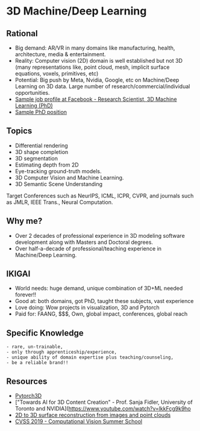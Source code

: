 # 3D Machine/Deep Learning

## Rational
- Big demand: AR/VR in many domains like manufacturing, health, architecture, media & entertainment.
- Reality: Computer vision (2D) domain is well established but not 3D (many representations like, point cloud, mesh, implicit surface equations, voxels, primitives, etc)
- Potential: Big push by Meta, Nvidia, Google, etc on Machine/Deep Learning on 3D data. Large number of research/commercial/individual opportunities. 
- [Sample job profile at Facebook - Research Scientist, 3D Machine Learning (PhD)](https://www.linkedin.com/jobs/view/2817385473)
- [Sample PhD position](https://polytechnicpositions.com/phd-positions-in-3d-machine-learning-3d-vision,i7150.html)

## Topics
- Differential rendering
- 3D shape completion
- 3D segmentation
- Estimating depth from 2D
- Eye-tracking ground-truth models.
- 3D Computer Vision and Machine Learning.
- 3D Semantic Scene Understanding

Target Conferences such as NeurIPS, ICML, ICPR, CVPR, and journals such as JMLR, IEEE Trans., Neural Computation.

## Why me?
- Over 2 decades of professional experience in 3D modeling software development along with Masters and Doctoral degrees.
- Over half-a-decade of professional/teaching experience in Machine/Deep Learning.

## IKIGAI 
- World needs: huge demand, unique combination of 3D+ML needed forever!!
- Good at: both domains, got PhD, taught these subjects, vast experience
- Love doing: Wow projects in visualization, 3D and Pytorch
- Paid for: FAANG, $$$, Own, global impact, conferences, global reach

## Specific Knowledge 
	- rare, un-trainable, 
	- only through apprenticeship/experience, 
	- unique ability of domain expertise plus teaching/counseling, 
	- be a reliable brand!! 


## Resources
- [Pytorch3D](https://github.com/facebookresearch/pytorch3d)
- ["Towards AI for 3D Content Creation" - Prof. Sanja Fidler, University of Toronto and NVIDIA](https://www.youtube.com/watch?v=lkkFcg9k9ho
- [2D to 3D surface reconstruction from images and point clouds](https://www.youtube.com/playlist?list=PL3OV2Akk7XpDjlhJBDGav08bef_DvIdH2)
- [CVSS 2019 - Computational Vision Summer School](https://www.youtube.com/playlist?list=PLeCNfJWZKqxsvidOlVLtWq9s7sIsX1QTC)